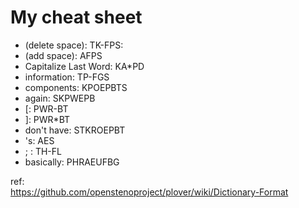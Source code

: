 # My cheat sheet

 * (delete space): TK-FPS:
 * (add space): AFPS
 * Capitalize Last Word: KA*PD
 * information: TP-FGS
 * components: KPOEPBTS
 * again: SKPWEPB      
 * [: PWR-BT
 * ]: PWR*BT
 * don't have: STKROEPBT
 * 's: AES
 * ; : TH-FL
 * basically: PHRAEUFBG

ref:  
https://github.com/openstenoproject/plover/wiki/Dictionary-Format